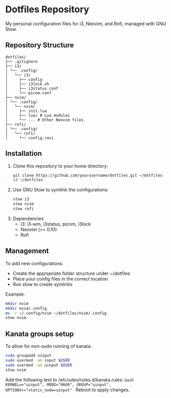 # Dotfiles Repository

My personal configuration files for i3, Neovim, and Rofi, managed with GNU Stow.

## Repository Structure
```
dotfiles/
├── .gitignore
├── i3/
│ └── .config/
│   └── i3/
│     ├── config
│     ├── i3lock.sh
│     ├── i3status.conf
│     └── picom.conf
├── nvim/
│ └── .config/
│   └── nvim/
│     ├── init.lua
│     ├── lua/ # Lua modules
│     └── ... # Other Neovim files
├── rofi/
| └── .config/
│   └── rofi/
│     └── config.rasi
```

## Installation

1. Clone this repository to your home directory:
   ```bash
   git clone https://github.com/yourusername/dotfiles.git ~/dotfiles
   cd ~/dotfiles
   ```
2. Use GNU Stow to symlink the configurations:
   ```bash
   stow i3
   stow nvim
   stow rofi
   ```
3. Dependencies
    - i3: i3-wm, i3status, picom, i3lock
    - Neovim (>= 0.10)
    - Rofi
  
## Management
To add new configurations:
- Create the appropriate folder structure under ~/dotfiles
- Place your config files in the correct location
- Run stow to create symlinks

Example:
  ```bash
  mkdir nvim
  mkdir nvim/.config
  mv -r ~/.config/nvim ~/dotfiles/nvim/.config
  stow nvim
  ```
## Kanata groups setup
To allow for non-sudo running of kanata:
  ```bash
  sudo groupadd uinput
  sudo usermod -aG input $USER
  sudo usermod -aG uinput $USER
  stow nvim
  ```
Add the following text to /etc/udev/rules.d/kanata.rules:
    ```bash
    KERNEL=="uinput", MODE="0660", GROUP="uinput", OPTIONS+="static_node=uinput"
    ```
Reboot to apply changes.
